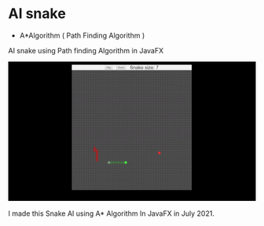 # AI snake
* A*Algorithm ( Path Finding Algorithm )

AI snake using Path finding Algorithm in JavaFX

![](preview.gif)

I made this Snake AI using A* Algorithm In JavaFX in July 2021.

